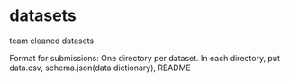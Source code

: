 # datasets
team cleaned datasets

Format for submissions: One directory per dataset. In each directory, put data.csv, schema.json(data dictionary), README
